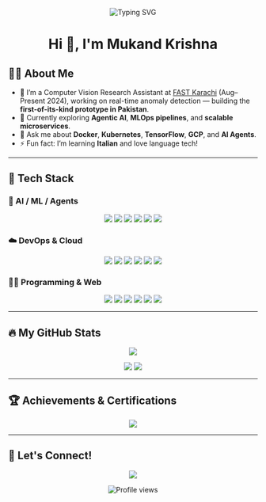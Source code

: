 <!-- Lightweight Animated Header -->
<p align="center">
  <img src="https://readme-typing-svg.demolab.com?font=Exo+2&weight=800&size=32&pause=1000&center=true&vCenter=true&width=500&lines=AI+Research+Engineer;Dev+|+Learner+|+Maker" alt="Typing SVG"/>
</p>

<h1 align="center">Hi 👋, I'm Mukand Krishna</h1>

## 🙋‍♂️ About Me

- 🔭 I’m a Computer Vision Research Assistant at [FAST Karachi](https://www.nu.edu.pk/) (Aug–Present 2024), working on real-time anomaly detection — building the **first-of-its-kind prototype in Pakistan**.  
- 🌱 Currently exploring **Agentic AI**, **MLOps pipelines**, and **scalable microservices**.  
- 💬 Ask me about **Docker**, **Kubernetes**, **TensorFlow**, **GCP**, and **AI Agents**.  
- ⚡ Fun fact: I’m learning **Italian** and love language tech!

---

## 🚀 Tech Stack

### 🤖 AI / ML / Agents

<p align="center">
  <img src="https://img.shields.io/badge/TensorFlow-FC7300?style=for-the-badge&logo=tensorflow&logoColor=white" />
  <img src="https://img.shields.io/badge/PyTorch-EE4C2C?style=for-the-badge&logo=pytorch&logoColor=white" />
  <img src="https://img.shields.io/badge/OpenCV-5C3EE8?style=for-the-badge&logo=opencv&logoColor=white" />
  <img src="https://img.shields.io/badge/HuggingFace-FFD21F?style=for-the-badge&logo=huggingface&logoColor=black" />
  <img src="https://img.shields.io/badge/LangChain-000000?style=for-the-badge&logo=langchain&logoColor=white" />
  <img src="https://img.shields.io/badge/LLM%20Agents-6D5ACA?style=for-the-badge" />
</p>

### ☁️ DevOps & Cloud

<p align="center">
  <img src="https://img.shields.io/badge/Docker-2496ED?style=for-the-badge&logo=docker&logoColor=white" />
  <img src="https://img.shields.io/badge/Kubernetes-326CE5?style=for-the-badge&logo=kubernetes&logoColor=white" />
  <img src="https://img.shields.io/badge/GCP-4285F4?style=for-the-badge&logo=googlecloud&logoColor=white" />
  <img src="https://img.shields.io/badge/CI%2FCD-GitHub_Actions-2088FF?style=for-the-badge&logo=github-actions&logoColor=white" />
  <img src="https://img.shields.io/badge/Kafka-231F20?style=for-the-badge&logo=apachekafka&logoColor=white" />
  <img src="https://img.shields.io/badge/FastAPI-009688?style=for-the-badge&logo=fastapi&logoColor=white" />
</p>

### 👨‍💻 Programming & Web

<p align="center">
  <img src="https://img.shields.io/badge/Python-3670A0?style=for-the-badge&logo=python&logoColor=white" />
  <img src="https://img.shields.io/badge/C++-00599C?style=for-the-badge&logo=c%2B%2B&logoColor=white" />
  <img src="https://img.shields.io/badge/HTML5-E34F26?style=for-the-badge&logo=html5&logoColor=white" />
  <img src="https://img.shields.io/badge/CSS3-1572B6?style=for-the-badge&logo=css3&logoColor=white" />
  <img src="https://img.shields.io/badge/JavaScript-F7DF1E?style=for-the-badge&logo=javascript&logoColor=black" />
  <img src="https://img.shields.io/badge/React-61DAFB?style=for-the-badge&logo=react&logoColor=black" />
</p>

---

## 🔥 My GitHub Stats

<p align="center">
  <img src="https://github-profile-summary-cards.vercel.app/api/cards/profile-details?username=MukandKrishna&theme=vue" />
</p>
<p align="center">
  <img src="https://github-readme-stats.vercel.app/api?username=MukandKrishna&show_icons=true&theme=vue" />
  <img src="https://github-readme-stats.vercel.app/api/top-langs/?username=MukandKrishna&layout=compact&theme=vue" />
</p>

---

## 🏆 Achievements & Certifications

<p align="center">
  <img src="https://github-profile-trophy.vercel.app/?username=MukandKrishna&theme=radical&no-frame=true" />
</p>

---

## 🤝 Let's Connect!

<p align="center">
  <a href="https://www.linkedin.com/in/beingkrishna"><img src="https://img.shields.io/badge/LinkedIn-BeingKrishna-blue?style=for-the-badge" /></a>
</p>

<p align="center">
  <img src="https://komarev.com/ghpvc/?username=MukandKrishna&style=flat-square&color=brightgreen" alt="Profile views"/>
</p>
